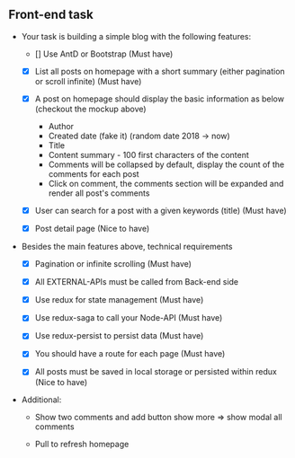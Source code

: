 ## Front-end task
- Your task is building a simple blog with the following features:
    * [] Use AntD or Bootstrap (Must have)

    * [X] List all posts on homepage with a short summary (either pagination or scroll infinite) (Must have)

    * [X] A post on homepage should display the basic information as below (checkout the mockup above)
        + Author
        + Created date (fake it) (random date 2018 -> now)
        + Title
        + Content summary - 100 first characters of the content
        + Comments will be collapsed by default, display the count of the comments for each post
        + Click on comment, the comments section will be expanded and render all post's comments
    * [X] User can search for a post with a given keywords (title) (Must have)

    * [X] Post detail page (Nice to have)

- Besides the main features above, technical requirements

    * [X] Pagination or infinite scrolling (Must have)

    * [X] All EXTERNAL-APIs must be called from Back-end side

    * [X] Use redux for state management (Must have)

    * [X] Use redux-saga to call your Node-API (Must have)

    * [X] Use redux-persist to persist data (Must have)

    * [X] You should have a route for each page (Must have)

    * [X] All posts must be saved in local storage or persisted within redux (Nice to have)

- Additional:

    + Show two comments and add button show more => show modal all comments
    
    + Pull to refresh homepage